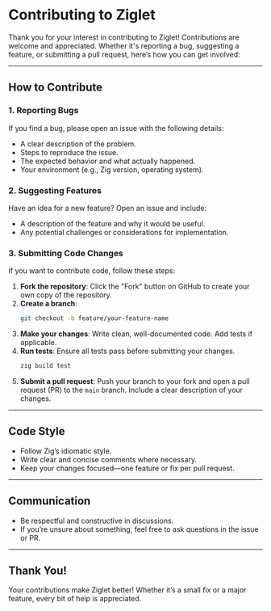 # Contributing to Ziglet

Thank you for your interest in contributing to Ziglet! Contributions are welcome and appreciated. Whether it's reporting a bug, suggesting a feature, or submitting a pull request, here’s how you can get involved:

---

## How to Contribute

### 1. Reporting Bugs
If you find a bug, please open an issue with the following details:
- A clear description of the problem.
- Steps to reproduce the issue.
- The expected behavior and what actually happened.
- Your environment (e.g., Zig version, operating system).

### 2. Suggesting Features
Have an idea for a new feature? Open an issue and include:
- A description of the feature and why it would be useful.
- Any potential challenges or considerations for implementation.

### 3. Submitting Code Changes
If you want to contribute code, follow these steps:
1. **Fork the repository**: Click the "Fork" button on GitHub to create your own copy of the repository.
2. **Create a branch**:  
   ```sh
   git checkout -b feature/your-feature-name
   ```
3. **Make your changes**: Write clean, well-documented code. Add tests if applicable.
4. **Run tests**: Ensure all tests pass before submitting your changes.  
   ```sh
   zig build test
   ```
5. **Submit a pull request**: Push your branch to your fork and open a pull request (PR) to the `main` branch. Include a clear description of your changes.

---

## Code Style
- Follow Zig’s idiomatic style.
- Write clear and concise comments where necessary.
- Keep your changes focused—one feature or fix per pull request.

---

## Communication
- Be respectful and constructive in discussions.
- If you’re unsure about something, feel free to ask questions in the issue or PR.

---

## Thank You!
Your contributions make Ziglet better! Whether it’s a small fix or a major feature, every bit of help is appreciated.
